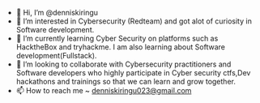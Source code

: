 - 👋 Hi, I’m @denniskiringu
- 👀 I’m interested in Cybersecurity (Redteam)  and got alot of curiosity in Software development.
- 🌱 I’m currently learning Cyber Security on platforms such as HacktheBox and tryhackme. I am also learning about Software development(Fullstack).
- 💞️ I’m looking to collaborate with Cybersecurity practitioners and Software developers who highly participate in Cyber security ctfs,Dev hackathons and trainings so that we can learn and grow together.
- 📫 How to reach me ~ denniskiringu023@gmail.com

<!---
denniskiringu254/denniskiringu254 is a ✨ special ✨ repository because its `README.md` (this file) appears on your GitHub profile.
You can click the Preview link to take a look at your changes.
--->
